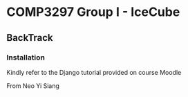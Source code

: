 # COMP3297 Group I - IceCube
## BackTrack

### Installation
Kindly refer to the Django tutorial provided on course Moodle

From Neo Yi Siang